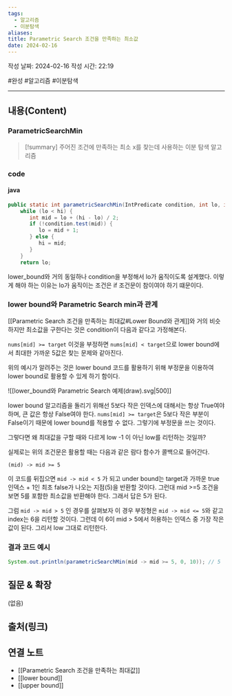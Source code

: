 ```yaml
---
tags:
  - 알고리즘
  - 이분탐색
aliases: 
title: Parametric Search 조건을 만족하는 최소값
date: 2024-02-16
---
```

작성 날짜: 2024-02-16
작성 시간: 22:19

#완성 #알고리즘 #이분탐색 

----
## 내용(Content)
### ParametricSearchMin
>[!summary]
>주어진 조건에 만족하는 최소 x를 찾는데 사용하는 이분 탐색 알고리즘


### code
#### java
```java
public static int parametricSearchMin(IntPredicate condition, int lo, int hi) {  
    while (lo < hi) {  
       int mid = lo + (hi - lo) / 2;  
       if (!condition.test(mid)) {  
          lo = mid + 1;  
       } else {  
          hi = mid;  
       }  
    }  
    return lo;
```

lower_bound와 거의 동일하나 condition을 부정해서 lo가 움직이도록 설계했다.
이렇게 해야 하는 이유는 lo가 움직이는 조건은 if 조건문이 참이여야 하기 떄문이다.

### lower bound와 Parametric Search min과 관계
[[Parametric Search 조건을 만족하는 최대값#Lower Bound와 관계]]와 거의 비슷하지만 최소값을 구한다는 것은 condition이 다음과 같다고 가정해본다. 

`nums[mid] >= target` 이것을 부정하면 `nums[mid] < target`으로 lower bound에서 최대한 가까운 5값은 찾는 문제와 같아진다.

위의 예시가 알려주는 것은 lower bound 코드를 활용하기 위해 부정문을 이용하여 lower bound로 활용할 수 있게 하기 함이다.

![[lower_bound와 Parametric Search 예제(draw).svg|500]]

lower bound 알고리즘을 돌리기 위해선 5보다 작은 인덱스에 대해서는 항상 True여야 하며, 큰 값은 항상 False여야 한다.  `nums[mid] >= target`은 5보다 작은 부분이 False이기 때문에 lower bound를 적용할 수 없다. 그렇기에 부정문을 쓰는 것이다.

그렇다면 왜 최대값을 구할 때와 다르게 low -1 이 아닌 low를 리턴하는 것일까?

실제로는 위의 조건문은 활용할 때는 다음과 같은 람다 함수가 콜백으로 들어간다.

`(mid) -> mid >= 5` 

이 코드를 뒤집으면 `mid -> mid < 5` 가 되고 under bound는 target과 가까운 true 인덱스 + 1인 최초 false가 나오는 지점(5)을 반환할 것이다. 그런대 mid >=5 조건을 보면 5를 포함한 최소값을 반환해야 한다. 그래서 답은 5가 된다.

그럼 `mid -> mid > 5` 인 경우를 살펴보자
이 경우 부정형은 `mid -> mid <= 5`와 같고 index는 6을 리턴할 것이다. 그런데 이 6이 mid > 5에서 허용하는 인덱스 중 가장 작은 값이 된다.  그리서 low 그대로 리턴한다.

### 결과 코드 예시
```java
System.out.println(parametricSearchMin(mid -> mid >= 5, 0, 10)); // 5
```
## 질문 & 확장

(없음)

## 출처(링크)


## 연결 노트
- [[Parametric Search 조건을 만족하는 최대값]]
- [[lower bound]]
- [[upper bound]]










